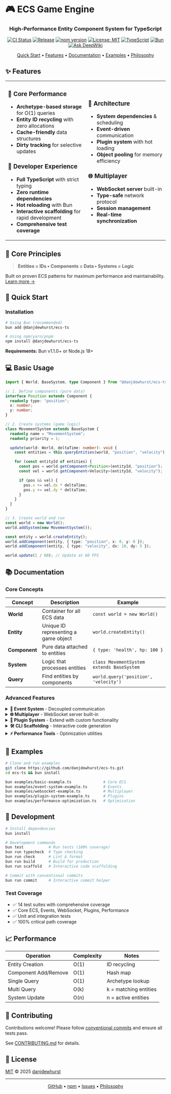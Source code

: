 # 🎮 ECS Game Engine

<div align="center">
  <h3>High-Performance Entity Component System for TypeScript</h3>
  <p>
    <a href="https://github.com/danjdewhurst/ecs-ts/actions/workflows/ci.yml"><img src="https://github.com/danjdewhurst/ecs-ts/actions/workflows/ci.yml/badge.svg" alt="CI Status" /></a>
    <a href="https://github.com/danjdewhurst/ecs-ts/actions/workflows/release-please.yml"><img src="https://github.com/danjdewhurst/ecs-ts/actions/workflows/release-please.yml/badge.svg" alt="Release" /></a>
    <a href="https://www.npmjs.com/package/@danjdewhurst/ecs-ts"><img src="https://img.shields.io/npm/v/@danjdewhurst/ecs-ts.svg" alt="npm version" /></a>
    <a href="https://opensource.org/licenses/MIT"><img src="https://img.shields.io/badge/License-MIT-yellow.svg" alt="License: MIT" /></a>
    <a href="https://www.typescriptlang.org/"><img src="https://img.shields.io/badge/TypeScript-5.0+-blue?logo=typescript&logoColor=white" alt="TypeScript" /></a>
    <a href="https://bun.sh/"><img src="https://img.shields.io/badge/Runtime-Bun-000?logo=bun&logoColor=white" alt="Bun" /></a>
    <a href="https://deepwiki.com/danjdewhurst/ecs-ts"><img src="https://deepwiki.com/badge.svg" alt="Ask DeepWiki"></a>
  </p>
  <p>
    <a href="#-quick-start">Quick Start</a> •
    <a href="#-features">Features</a> •
    <a href="#-documentation">Documentation</a> •
    <a href="#-examples">Examples</a> •
    <a href="PHILOSOPHY.md">Philosophy</a>
  </p>
</div>

## ✨ Features

<table>
<tr>
<td width="50%">

### 🚀 Core Performance

- **Archetype-based storage** for O(1) queries
- **Entity ID recycling** with zero allocations
- **Cache-friendly** data structures
- **Dirty tracking** for selective updates

### 🎯 Developer Experience

- **Full TypeScript** with strict typing
- **Zero runtime dependencies**
- **Hot reloading** with Bun
- **Interactive scaffolding** for rapid development
- **Comprehensive test coverage**

</td>
<td width="50%">

### 🧩 Architecture

- **System dependencies** & scheduling
- **Event-driven** communication
- **Plugin system** with hot loading
- **Object pooling** for memory efficiency

### 🌐 Multiplayer

- **WebSocket server** built-in
- **Type-safe** network protocol
- **Session management**
- **Real-time synchronization**

</td>
</tr>
</table>

## 📜 Core Principles

> **Entities = IDs • Components = Data • Systems = Logic**

Built on proven ECS patterns for maximum performance and maintainability. [Learn more →](PHILOSOPHY.md)

## 🚀 Quick Start

### Installation

```bash
# Using Bun (recommended)
bun add @danjdewhurst/ecs-ts

# Using npm/yarn/pnpm
npm install @danjdewhurst/ecs-ts
```

**Requirements:** Bun v1.1.0+ or Node.js 18+

## 💻 Basic Usage

```typescript
import { World, BaseSystem, type Component } from "@danjdewhurst/ecs-ts";

// 1. Define components (pure data)
interface Position extends Component {
  readonly type: "position";
  x: number;
  y: number;
}

// 2. Create systems (game logic)
class MovementSystem extends BaseSystem {
  readonly name = "MovementSystem";
  readonly priority = 1;

  update(world: World, deltaTime: number): void {
    const entities = this.queryEntities(world, "position", "velocity");

    for (const entityId of entities) {
      const pos = world.getComponent<Position>(entityId, "position");
      const vel = world.getComponent<Velocity>(entityId, "velocity");

      if (pos && vel) {
        pos.x += vel.dx * deltaTime;
        pos.y += vel.dy * deltaTime;
      }
    }
  }
}

// 3. Create world and run
const world = new World();
world.addSystem(new MovementSystem());

const entity = world.createEntity();
world.addComponent(entity, { type: "position", x: 0, y: 0 });
world.addComponent(entity, { type: "velocity", dx: 10, dy: 5 });

world.update(1 / 60); // Update at 60 FPS
```

## 📚 Documentation

### Core Concepts

| Concept       | Description                          | Example                                   |
| ------------- | ------------------------------------ | ----------------------------------------- |
| **World**     | Container for all ECS data           | `const world = new World()`               |
| **Entity**    | Unique ID representing a game object | `world.createEntity()`                    |
| **Component** | Pure data attached to entities       | `{ type: 'health', hp: 100 }`             |
| **System**    | Logic that processes entities        | `class MovementSystem extends BaseSystem` |
| **Query**     | Find entities by components          | `world.query('position', 'velocity')`     |

### Advanced Features

<details>
<summary><b>📡 Event System</b> - Decoupled communication</summary>

```typescript
// Subscribe to events
world.subscribeToEvent("player-death", (event) => {
  console.log(`Player ${event.data.playerId} died`);
});

// Emit events
world.emitEvent({
  type: "player-death",
  timestamp: Date.now(),
  data: { playerId: entity },
});
```

</details>

<details>
<summary><b>🌐 Multiplayer</b> - WebSocket server built-in</summary>

```typescript
import { GameServer } from "@danjdewhurst/ecs-ts/websocket";

const server = new GameServer(world, {
  port: 3000,
  maxClients: 100,
});

await server.start();
```

</details>

<details>
<summary><b>🔌 Plugin System</b> - Extend with custom functionality</summary>

```typescript
class MyPlugin implements Plugin {
  readonly name = "MyPlugin";
  readonly version = "1.0.0";

  async initialize(world: World): Promise<void> {
    // Setup systems, components, etc.
  }
}

const pluginManager = new PluginManager();
await pluginManager.loadPlugin(new MyPlugin());
await pluginManager.initializeAll(world);
```

</details>

<details>
<summary><b>🛠️ CLI Scaffolding</b> - Interactive code generation</summary>

```bash
# Launch interactive scaffolding wizard
bun run scaffold

# OR use direct commands with aliases
bun run scaffold component    # Generate component (alias: c, comp)
bun run scaffold system       # Generate system (alias: s, sys)
bun run scaffold example      # Generate example (alias: e, ex)
bun run scaffold game         # Generate game template (alias: g)
bun run scaffold plugin       # Generate plugin (alias: p, plug)
bun run scaffold --help       # Show all commands and options

# Automatically creates tests and updates index files
# Follows ECS patterns and project conventions
```

Generate:
- **Components** with custom properties and factory functions
- **Systems** with dependencies and component queries
- **Examples** demonstrating specific functionality
- **Game templates** with complete setups
- **Plugins** following plugin architecture

</details>

<details>
<summary><b>⚡ Performance Tools</b> - Optimization utilities</summary>

```typescript
// Object pooling
const bulletPool = new ObjectPool(
  () => ({ x: 0, y: 0, active: false }),
  (bullet) => {
    bullet.active = false;
  }
);

// Dirty tracking for selective updates
world.dirtyTracker.markDirty(entityId, "position");
```

</details>

## 🧩 Examples

```bash
# Clone and run examples
git clone https://github.com/danjdewhurst/ecs-ts.git
cd ecs-ts && bun install

bun examples/basic-example.ts              # Core ECS
bun examples/event-system-example.ts       # Events
bun examples/websocket-example.ts          # Multiplayer
bun examples/plugin-system-example.ts      # Plugins
bun examples/performance-optimization.ts   # Optimization
```

## 🧩 Development

```bash
# Install dependencies
bun install

# Development commands
bun test           # Run tests (100% coverage)
bun run typecheck  # Type checking
bun run check      # Lint & format
bun run build      # Build for production
bun run scaffold   # Interactive code scaffolding

# Commit with conventional commits
bun run commit     # Interactive commit helper
```

### Test Coverage

- ✅ 14 test suites with comprehensive coverage
- ✅ Core ECS, Events, WebSocket, Plugins, Performance
- ✅ Unit and integration tests
- ✅ 100% critical path coverage

## 📈 Performance

| Operation            | Complexity | Notes                 |
| -------------------- | ---------- | --------------------- |
| Entity Creation      | O(1)       | ID recycling          |
| Component Add/Remove | O(1)       | Hash map              |
| Single Query         | O(1)       | Archetype lookup      |
| Multi Query          | O(k)       | k = matching entities |
| System Update        | O(n)       | n = active entities   |

## 🤝 Contributing

Contributions welcome! Please follow [conventional commits](https://www.conventionalcommits.org/) and ensure all tests pass.

See [CONTRIBUTING.md](CONTRIBUTING.md) for details.

## 📄 License

[MIT](LICENSE) © 2025 [danjdewhurst](https://github.com/danjdewhurst)

---

<div align="center">
  <p>
    <a href="https://github.com/danjdewhurst/ecs-ts">GitHub</a> •
    <a href="https://www.npmjs.com/package/@danjdewhurst/ecs-ts">npm</a> •
    <a href="https://github.com/danjdewhurst/ecs-ts/issues">Issues</a> •
    <a href="PHILOSOPHY.md">Philosophy</a>
  </p>
</div>
